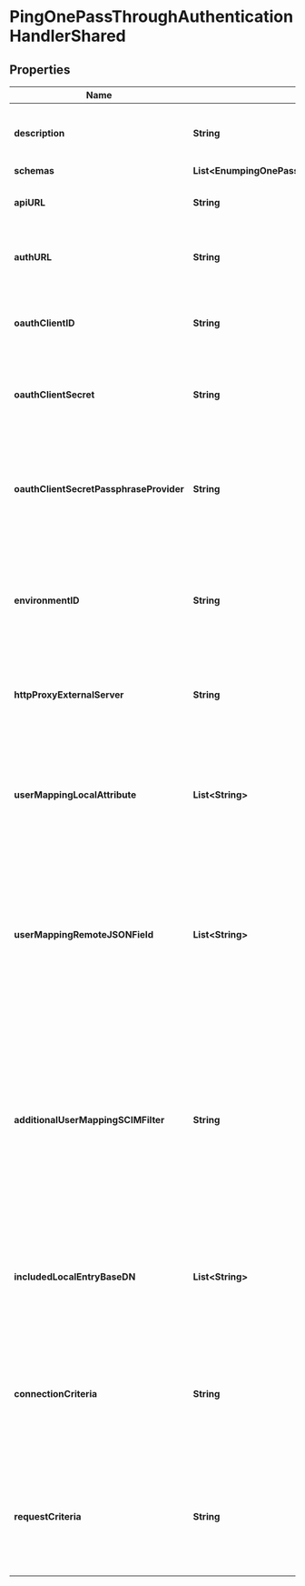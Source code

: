 

# PingOnePassThroughAuthenticationHandlerShared


## Properties

| Name | Type | Description | Notes |
|------------ | ------------- | ------------- | -------------|
|**description** | **String** | A description for this Pass Through Authentication Handler |  [optional] |
|**schemas** | **List&lt;EnumpingOnePassThroughAuthenticationHandlerSchemaUrn&gt;** |  |  |
|**apiURL** | **String** | Specifies the API endpoint for the PingOne web service. |  |
|**authURL** | **String** | Specifies the API endpoint for the PingOne authentication service. |  |
|**oauthClientID** | **String** | Specifies the OAuth Client ID used to authenticate connections to the PingOne API. |  |
|**oauthClientSecret** | **String** | Specifies the OAuth Client Secret used to authenticate connections to the PingOne API. |  [optional] |
|**oauthClientSecretPassphraseProvider** | **String** | Specifies a passphrase provider that can be used to obtain the OAuth Client Secret used to authenticate connections to the PingOne API. |  [optional] |
|**environmentID** | **String** | Specifies the PingOne Environment that will be associated with this PingOne Pass Through Authentication Handler. |  |
|**httpProxyExternalServer** | **String** | A reference to an HTTP proxy server that should be used for requests sent to the PingOne service. |  [optional] |
|**userMappingLocalAttribute** | **List&lt;String&gt;** | The names of the attributes in the local user entry whose values must match the values of the corresponding fields in the PingOne service. |  |
|**userMappingRemoteJSONField** | **List&lt;String&gt;** | The names of the fields in the PingOne service whose values must match the values of the corresponding attributes in the local user entry, as specified in the user-mapping-local-attribute property. |  |
|**additionalUserMappingSCIMFilter** | **String** | An optional SCIM filter that will be ANDed with the filter created to identify the account in the PingOne service that corresponds to the local entry. Only the \&quot;eq\&quot;, \&quot;sw\&quot;, \&quot;and\&quot;, and \&quot;or\&quot; filter types may be used. |  [optional] |
|**includedLocalEntryBaseDN** | **List&lt;String&gt;** | The base DNs for the local users whose authentication attempts may be passed through to the external authentication service. |  [optional] |
|**connectionCriteria** | **String** | A reference to connection criteria that will be used to indicate which bind requests should be passed through to the external authentication service. |  [optional] |
|**requestCriteria** | **String** | A reference to request criteria that will be used to indicate which bind requests should be passed through to the external authentication service. |  [optional] |



